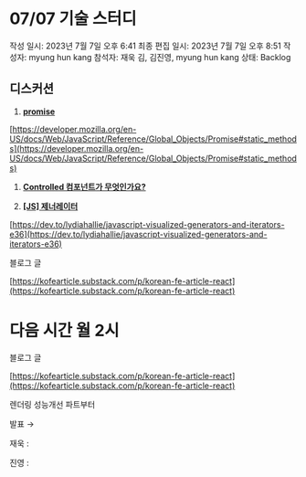 # 07/07 기술 스터디

작성 일시: 2023년 7월 7일 오후 6:41
최종 편집 일시: 2023년 7월 7일 오후 8:51
작성자: myung hun kang
참석자: 재욱 김, 김진영, myung hun kang
상태: Backlog

## 디스커션

1. **[promise](https://github.com/wanted-9th-3team/frontend-study/discussions/74)**

[https://developer.mozilla.org/en-US/docs/Web/JavaScript/Reference/Global_Objects/Promise#static_methods](https://developer.mozilla.org/en-US/docs/Web/JavaScript/Reference/Global_Objects/Promise#static_methods)

1. **[Controlled 컴포넌트가 무엇인가요?](https://github.com/wanted-9th-3team/frontend-study/discussions/76)**

1. **[[JS] 제너레이터](https://github.com/wanted-9th-3team/frontend-study/discussions/75)**

[https://dev.to/lydiahallie/javascript-visualized-generators-and-iterators-e36](https://dev.to/lydiahallie/javascript-visualized-generators-and-iterators-e36)

블로그 글

[https://kofearticle.substack.com/p/korean-fe-article-react](https://kofearticle.substack.com/p/korean-fe-article-react)

# 다음 시간 월 2시

블로그 글

[https://kofearticle.substack.com/p/korean-fe-article-react](https://kofearticle.substack.com/p/korean-fe-article-react)

렌더링 성능개선 파트부터

발표 → 

재욱 : 

진영 :